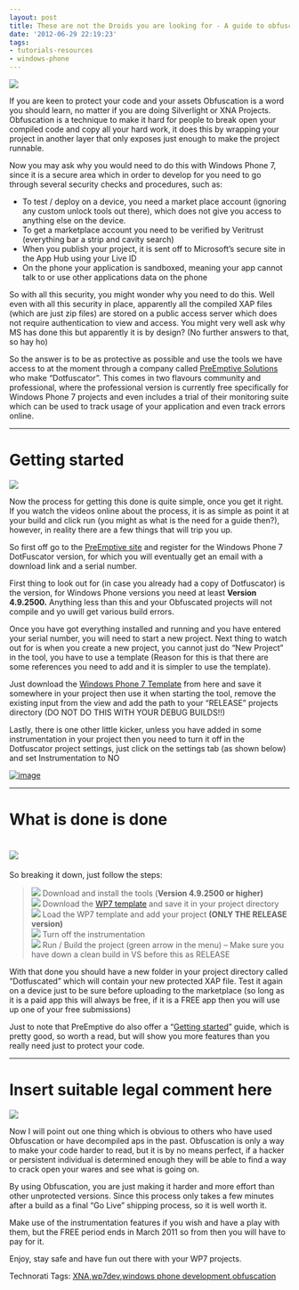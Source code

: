 ```yaml
---
layout: post
title: These are not the Droids you are looking for - A guide to obfuscation
date: '2012-06-29 22:19:23'
tags:
- tutorials-resources
- windows-phone
---
```


![](http://i105.photobucket.com/albums/m221/Bootsign/obfuscation.jpg)

If you are keen to protect your code and your assets Obfuscation is a word you should learn, no matter if you are doing Silverlight or XNA Projects.  Obfuscation is a technique to make it hard for people to break open your compiled code and copy all your hard work, it does this by wrapping your project in another layer that only exposes just enough to make the project runnable.

Now you may ask why you would need to do this with Windows Phone 7, since it is a secure area which in order to develop for you need to go through several security checks and procedures, such as:

- To test / deploy on a device, you need a market place account (ignoring any custom unlock tools out there), which does not give you access to anything else on the device.
- To get a marketplace account you need to be verified by Veritrust (everything bar a strip and cavity search)
- When you publish your project, it is sent off to Microsoft’s secure site in the App Hub using your Live ID
- On the phone your application is sandboxed, meaning your app cannot talk to or use other applications data on the phone 

So with all this security, you might wonder why you need to do this.  Well even with all this security in place, apparently all the compiled XAP files (which are just zip files) are stored on a public access server which does not require authentication to view and access.  You might very well ask why MS has done this but apparently it is by design? (No further answers to that, so hay ho)

So the answer is to be as protective as possible and use the tools we have access to at the moment through a company called [PreEmptive Solutions](http://www.preemptive.com/) who make “Dotfuscator”.  This comes in two flavours community and professional, where the professional version is currently free specifically for Windows Phone 7 projects and even includes a trial of their monitoring suite which can be used to track usage of your application and even track errors online.

* * *

# Getting started

![](http://microstockinsider.com/files/imceimages/getting_started_at_microstock.jpg)

Now the process for getting this done is quite simple, once you get it right.  If you watch the videos online about the process, it is as simple as point it at your build and click run (you might as what is the need for a guide then?), however, in reality there are a few things that will trip you up.

So first off go to the [PreEmptive site](http://www.preemptive.com/know-more/windows-phone-7) and register for the Windows Phone 7 DotFuscator version, for which you will eventually get an email with a download link and a serial number.

First thing to look out for (in case you already had a copy of Dotfuscator) is the version, for Windows Phone versions you need at least **Version 4.9.2500.** Anything less than this and your Obfuscated projects will not compile and yo uwill get various build errors.

Once you have got everything installed and running and you have entered your serial number, you will need to start a new project.  Next thing to watch out for is when you create a new project, you cannot just do “New Project” in the tool, you have to use a template (Reason for this is that there are some references you need to add and it is simpler to use the template).

Just download the [Windows Phone 7 Template](http://files.preemptive.com/WP7/wp7app.template.xml) from here and save it somewhere in your project then use it when starting the tool, remove the existing input from the view and add the path to your “RELEASE” projects directory (DO NOT DO THIS WITH YOUR DEBUG BUILDS!!)

Lastly, there is one other little kicker, unless you have added in some instrumentation in your project then you need to turn it off in the Dotfuscator project settings, just click on the settings tab (as shown below) and set Instrumentation to NO

[![image](http://xna-uk.net/cfs-file.ashx/__key/CommunityServer.Blogs.Components.WeblogFiles/darkgenesis.metablogapi/7455.image_5F00_thumb_5F00_69783CA4.png "image")](http://xna-uk.net/cfs-file.ashx/__key/CommunityServer.Blogs.Components.WeblogFiles/darkgenesis.metablogapi/6378.image_5F00_50F8C521.png)

* * *

# What is done is done

# ![](http://cache.gawker.com/assets/images/kotaku/2009/06/2009.jpg)

 

So breaking it down, just follow the steps:

> ![](http://www.dotnetscraps.com/samples/bullets/009.gif)    Download and install the tools (**Version 4.9.2500 or higher)**   
> ![](http://www.dotnetscraps.com/samples/bullets/009.gif)    Download the [WP7 template](http://files.preemptive.com/WP7/wp7app.template.xml) and save it in your project directory   
> ![](http://www.dotnetscraps.com/samples/bullets/009.gif)    Load the WP7 template and add your project **(ONLY THE RELEASE version)**   
> ![](http://www.dotnetscraps.com/samples/bullets/009.gif)    Turn off the instrumentation   
> ![](http://www.dotnetscraps.com/samples/bullets/009.gif)    Run / Build the project (green arrow in the menu) – Make sure you have down a clean build in VS before this as RELEASE

With that done you should have a new folder in your project directory called “Dotfuscated” which will contain your new protected XAP file.  Test it again on a device just to be sure before uploading to the marketplace (so long as it is a paid app this will always be free, if it is a FREE app then you will use up one of your free submissions)

Just to note that PreEmptive do also offer a “[Getting started](http://files.preemptive.com/WP7/WP7%20Runtime%20Intelligence%20Instrumentation%20-%20Quick%20Start%20Guide.docx)” guide, which is pretty good, so worth a read, but will show you more features than you really need just to protect your code.

* * *

# Insert suitable legal comment here

![](http://www.amiodaronetoxicity.com/wp-content/uploads/2010/08/AMCULT-JUSTICE-GAVEL.jpg)

Now I will point out one thing which is obvious to others who have used Obfuscation or have decompiled aps in the past.  Obfuscation is only a way to make your code harder to read, but it is by no means perfect, if a hacker or persistent individual is determined enough they will be able to find a way to crack open your wares and see what is going on.

By using Obfuscation, you are just making it harder and more effort than other unprotected versions.  Since this process only takes a few minutes after a build as a final “Go Live” shipping process, so it is well worth it.

Make use of the instrumentation features if you wish and have a play with them, but the FREE period ends in March 2011 so from then you will have to pay for it.

Enjoy, stay safe and have fun out there with your WP7 projects.

Technorati Tags: [XNA](http://technorati.com/tags/XNA),[wp7dev](http://technorati.com/tags/wp7dev),[windows phone development](http://technorati.com/tags/windows+phone+development),[obfuscation](http://technorati.com/tags/obfuscation)
